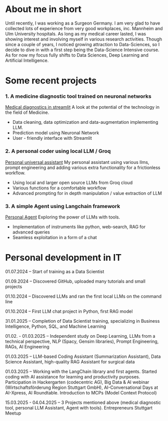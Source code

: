 # About me in short

Until recently, I was working as a Surgeon Germany. I am very glad to have collected lots of experience from very good workplaces, inc. Mannheim and Ulm University hospitals. 
As long as my medical career lasted, I was showing interest and involving myself in various research activities. 
Though since a couple of years, I noticed growing attraction to Data-Sciences, so I decide to dive in with a first step being the Data-Science Intensive course.
As for now my focus fully shifts to Data Sciences, Deep Learning and Artificial Intelligence.

# Some recent projects
### 1. A medicine diagnostic tool trained on neuronal networks

[Medical diagnostics in streamlit](https://github.com/visakrapstis/ID/tree/main/medical_diagnostics)
A look at the potential of the technology in the field of Medicine. 
-  Data cleaning, data optimization and data-augmentation implementing LLM.
-  Prediction model using Neuronal Network
-  User - friendly interface with Streamlit

### 2. A personal coder using local LLM / Groq

[Personal universal assistant](https://github.com/visakrapstis/ID/tree/main/personal%20assistant)
My personal assistant using various llms, prompt engineering and adding various extra functionality for a frictionless workflow.
- Using local and larger open source LLMs from Groq cloud
- Various functions for a comfortable workflow
- Advanced prompting for in depth manipulation / value extraction of LLM 

### 3. A simple Agent using Langchain framework

[Personal Agent](https://github.com/visakrapstis/ID/tree/main/agent%20with%20tools)
Exploring the power of LLMs with tools.
- Implementation of instruments like python, web-search, RAG for advanced queries
- Seamless exploitation in a form of a chat

# Personal development in IT

01.07.2024 – Start of training as a Data Scientist

01.09.2024 – Discovered GitHub, uploaded many tutorials and small projects

01.10.2024 – Discovered LLMs and ran the first local LLMs on the command line

01.10.2024 – First LLM chat project in Python, first RAG model

31.01.2025 – Completion of Data Scientist training, specializing in Business Intelligence, Python, SQL, and Machine Learning

01.02. - 01.03.2025 – Independent study on Deep Learning, LLMs from a technical perspective, NLP (Spacy, Gensim libraries), Prompt Engineering, RAGs, AI Engineering

01.03.2025 – LLM-based Coding Assistant (Summarization Assistant), Data Science Assistant, high-quality RAG Assistant for surgical data

01.03.2025 – Working with the LangChain library and first agents. Started coding with AI assistance for learning and productivity purposes. Participation in Hackergarten (codecentric AG), Big Data & AI webinar (Wirtschaftsförderung Region Stuttgart GmbH), AI-Conversational Days at AI-Xpress, AI Roundtable. Introduction to MCPs (Model Context Protocol)

15.03.2025 - 04.04.2025 – 3 Projects mentioned above (medical diagnostic tool, personal LLM Assistant, Agent with tools). Entrepreneurs Stuttgart Meetup
